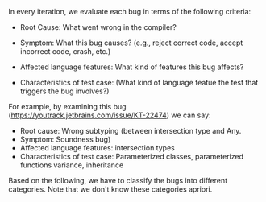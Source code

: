In every iteration, we evaluate each bug in terms
of the following criteria:

* Root Cause:
  What went wrong in the compiler?

* Symptom:
  What this bug causes? (e.g., reject correct code,
  accept incorrect code, crash, etc.)

* Affected language features:
  What kind of features this bug affects?

* Characteristics of test case:
  (What kind of language featue the test that triggers the bug involves?)


For example, by examining this bug (https://youtrack.jetbrains.com/issue/KT-22474)
we can say:

* Root cause: Wrong subtyping (between intersection type and Any.
* Symptom: Soundness bug)
* Affected language features: intersection types
* Characteristics of test case: Parameterized classes, parameterized functions
  variance, inheritance


Based on the following, we have to classify the bugs into different
categories. Note that we don't know these categories apriori.
